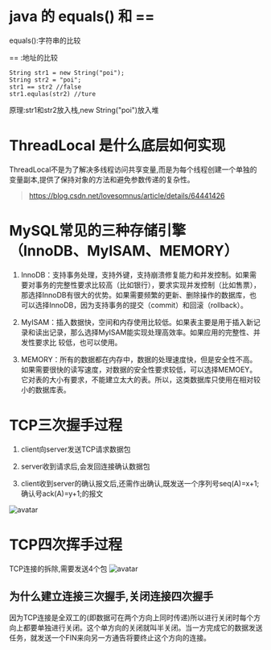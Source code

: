 
#  java 的 equals() 和 ==
  
equals():字符串的比较

==      :地址的比较
```
String str1 = new String("poi");
String str2 = "poi";
str1 == str2 //false
str1.equlas(str2) //ture
```
 原理:str1和str2放入栈,new String("poi")放入堆

# ThreadLocal 是什么底层如何实现

 ThreadLocal不是为了解决多线程访问共享变量,而是为每个线程创建一个单独的变量副本,提供了保持对象的方法和避免参数传递的复杂性。
 >https://blog.csdn.net/lovesomnus/article/details/64441426

# MySQL常见的三种存储引擎（InnoDB、MyISAM、MEMORY）
1. InnoDB：支持事务处理，支持外键，支持崩溃修复能力和并发控制。如果需要对事务的完整性要求比较高（比如银行），要求实现并发控制（比如售票），那选择InnoDB有很大的优势。如果需要频繁的更新、删除操作的数据库，也可以选择InnoDB，因为支持事务的提交（commit）和回滚（rollback）。 

2. MyISAM：插入数据快，空间和内存使用比较低。如果表主要是用于插入新记录和读出记录，那么选择MyISAM能实现处理高效率。如果应用的完整性、并发性要求比 较低，也可以使用。

3. MEMORY：所有的数据都在内存中，数据的处理速度快，但是安全性不高。如果需要很快的读写速度，对数据的安全性要求较低，可以选择MEMOEY。它对表的大小有要求，不能建立太大的表。所以，这类数据库只使用在相对较小的数据库表。

# TCP三次握手过程
1. client向server发送TCP请求数据包

2. server收到请求后,会发回连接确认数据包

3. client收到server的确认报文后,还需作出确认,既发送一个序列号seq(A)=x+1;确认号ack(A)=y+1;的报文

![avatar](https://github.com/FubukiPoi/Notes/blob/master/java/pic/threeHand.png)

# TCP四次挥手过程

 TCP连接的拆除,需要发送4个包
 ![avatar](https://github.com/FubukiPoi/Notes/blob/master/java/pic/fourHand.png)

 ## 为什么建立连接三次握手,关闭连接四次握手

因为TCP连接是全双工的(即数据可在两个方向上同时传递)所以进行关闭时每个方向上都要单独进行关闭。这个单方向的关闭就叫半关闭。当一方完成它的数据发送任务，就发送一个FIN来向另一方通告将要终止这个方向的连接。




